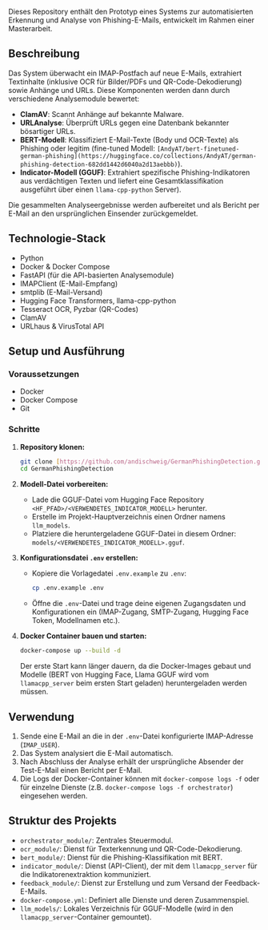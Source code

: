 Dieses Repository enthält den Prototyp eines Systems zur automatisierten Erkennung und Analyse von Phishing-E-Mails,
entwickelt im Rahmen einer Masterarbeit.

## Beschreibung

Das System überwacht ein IMAP-Postfach auf neue E-Mails, extrahiert Textinhalte (inklusive OCR für Bilder/PDFs und
QR-Code-Dekodierung) sowie Anhänge und URLs. Diese Komponenten werden dann durch verschiedene Analysemodule bewertet:

* **ClamAV**: Scannt Anhänge auf bekannte Malware.
* **URLAnalyse**: Überprüft URLs gegen eine Datenbank bekannter bösartiger URLs.
* **BERT-Modell**: Klassifiziert E-Mail-Texte (Body und OCR-Texte) als Phishing oder legitim (fine-tuned Modell:
  `[AndyAT/bert-finetuned-german-phishing](https://huggingface.co/collections/AndyAT/german-phishing-detection-682dd1442d6040a2d13aebbb)`).
* **Indicator-Modell (GGUF)**: Extrahiert spezifische Phishing-Indikatoren aus verdächtigen Texten und liefert eine
  Gesamtklassifikation ausgeführt über einen `llama-cpp-python` Server).

Die gesammelten Analyseergebnisse werden aufbereitet und als Bericht per E-Mail an den ursprünglichen Einsender
zurückgemeldet.

## Technologie-Stack

* Python
* Docker & Docker Compose
* FastAPI (für die API-basierten Analysemodule)
* IMAPClient (E-Mail-Empfang)
* smtplib (E-Mail-Versand)
* Hugging Face Transformers, llama-cpp-python
* Tesseract OCR, Pyzbar (QR-Codes)
* ClamAV
* URLhaus & VirusTotal API

## Setup und Ausführung

### Voraussetzungen

* Docker
* Docker Compose
* Git

### Schritte

1. **Repository klonen:**
   ```bash
   git clone [https://github.com/andischweig/GermanPhishingDetection.git](https://github.com/andischweig/GermanPhishingDetection.git) 
   cd GermanPhishingDetection
   ```
2. **Modell-Datei vorbereiten:**
    * Lade die GGUF-Datei vom Hugging Face Repository `<HF_PFAD>/<VERWENDETES_INDICATOR_MODELL>` herunter.
    * Erstelle im Projekt-Hauptverzeichnis einen Ordner namens `llm_models`.
    * Platziere die heruntergeladene GGUF-Datei in diesem Ordner: `models/<VERWENDETES_INDICATOR_MODELL>.gguf`.

3. **Konfigurationsdatei `.env` erstellen:**
    * Kopiere die Vorlagedatei `.env.example` zu `.env`:
        ```bash
        cp .env.example .env
        ```
    * Öffne die `.env`-Datei und trage deine eigenen Zugangsdaten und Konfigurationen ein (IMAP-Zugang, SMTP-Zugang,
      Hugging Face Token, Modellnamen etc.).

4. **Docker Container bauen und starten:**
   ```bash
   docker-compose up --build -d
   ```
   Der erste Start kann länger dauern, da die Docker-Images gebaut und Modelle (BERT von Hugging Face, Llama GGUF wird
   vom `llamacpp_server` beim ersten Start geladen) heruntergeladen werden müssen.

## Verwendung

1. Sende eine E-Mail an die in der `.env`-Datei konfigurierte IMAP-Adresse (`IMAP_USER`).
2. Das System analysiert die E-Mail automatisch.
3. Nach Abschluss der Analyse erhält der ursprüngliche Absender der Test-E-Mail einen Bericht per E-Mail.
4. Die Logs der Docker-Container können mit `docker-compose logs -f` oder für einzelne Dienste (z.B.
   `docker-compose logs -f orchestrator`) eingesehen werden.

## Struktur des Projekts

* `orchestrator_module/`: Zentrales Steuermodul.
* `ocr_module/`: Dienst für Texterkennung und QR-Code-Dekodierung.
* `bert_module/`: Dienst für die Phishing-Klassifikation mit BERT.
* `indicator_module/`: Dienst (API-Client), der mit dem `llamacpp_server` für die Indikatorenextraktion kommuniziert.
* `feedback_module/`: Dienst zur Erstellung und zum Versand der Feedback-E-Mails.
* `docker-compose.yml`: Definiert alle Dienste und deren Zusammenspiel.
* `llm_models/`: Lokales Verzeichnis für GGUF-Modelle (wird in den `llamacpp_server`-Container gemountet).
